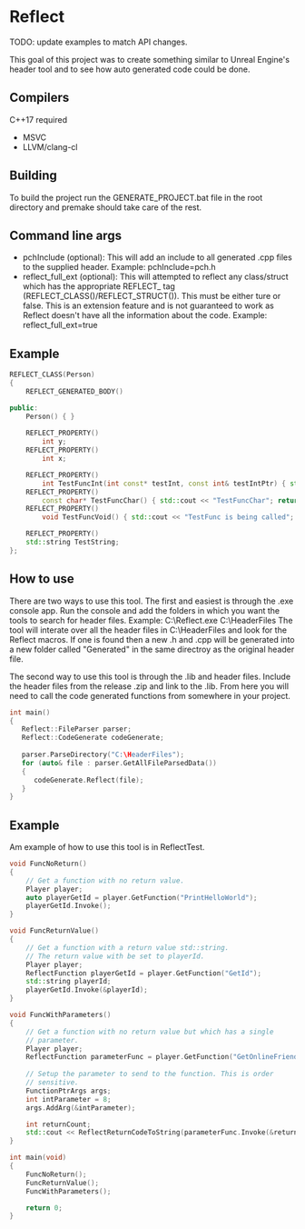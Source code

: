 
# Reflect

TODO: update examples to match API changes.

This goal of this project was to create something similar to Unreal Engine's header tool and to see how auto generated code could be done.

## Compilers 
C++17 required
- MSVC 
- LLVM/clang-cl
 
## Building
To build the project run the GENERATE_PROJECT.bat file in the root directory and premake should take care of the rest.

## Command line args
- pchInclude (optional): This will add an include to all generated .cpp files to the supplied header.
Example: pchInclude=pch.h 
- reflect_full_ext (optional): This will attempted to reflect any class/struct which has the appropriate REFLECT_ tag (REFLECT_CLASS()/REFLECT_STRUCT()).
This must be either ture or false.
This is an extension feature and is not guaranteed to work as Reflect doesn't have all the information about the code.
Example: reflect_full_ext=true

## Example 
```cpp
REFLECT_CLASS(Person)
{
	REFLECT_GENERATED_BODY()

public:
	Person() { }
	
	REFLECT_PROPERTY()
		int y;
	REFLECT_PROPERTY()
		int x;

	REFLECT_PROPERTY()
		int TestFuncInt(int const* testInt, const int& testIntPtr) { std::cout << "TestFunc is being called"; return *testInt + testIntPtr; }
	REFLECT_PROPERTY()
		const char* TestFuncChar() { std::cout << "TestFuncChar"; return ""; }
	REFLECT_PROPERTY()
		void TestFuncVoid() { std::cout << "TestFunc is being called"; }

	REFLECT_PROPERTY()
	std::string TestString;
};
```

## How to use
There are two ways to use this tool. The first and easiest is through the .exe console app. Run the console and add the folders in which you want the tools to search for header files.
Example: C:\Reflect.exe C:\HeaderFiles
The tool will interate over all the header files in C:\HeaderFiles and look for the Reflect macros. If one is found then a new .h and .cpp will be generated into a new folder called "Generated" in the same directroy as the original header file.

The second way to use this tool is through the .lib and header files. Include the header files from the release .zip and link to the .lib. From here you will need to call the code generated functions from somewhere in your project.
```cpp
int main() 
{
   Reflect::FileParser parser;
   Reflect::CodeGenerate codeGenerate;
   
   parser.ParseDirectory("C:\HeaderFiles");
   for (auto& file : parser.GetAllFileParsedData())
   {
      codeGenerate.Reflect(file);
   }
}
```

## Example
Am example of how to use this tool is in ReflectTest.
```cpp
void FuncNoReturn()
{
	// Get a function with no return value.
	Player player;
	auto playerGetId = player.GetFunction("PrintHelloWorld");
	playerGetId.Invoke();
}

void FuncReturnValue()
{
	// Get a function with a return value std::string.
	// The return value with be set to playerId.
	Player player;
	ReflectFunction playerGetId = player.GetFunction("GetId");
	std::string playerId;
	playerGetId.Invoke(&playerId);
}

void FuncWithParameters()
{
	// Get a function with no return value but which has a single
	// parameter.
	Player player;
	ReflectFunction parameterFunc = player.GetFunction("GetOnlineFriendsCountt");
	
	// Setup the parameter to send to the function. This is order
	// sensitive.
	FunctionPtrArgs args;
	int intParameter = 8;
	args.AddArg(&intParameter);

	int returnCount;
	std::cout << ReflectReturnCodeToString(parameterFunc.Invoke(&returnCount, args));
}

int main(void)
{
	FuncNoReturn();
	FuncReturnValue();
	FuncWithParameters();

	return 0;
}
```
